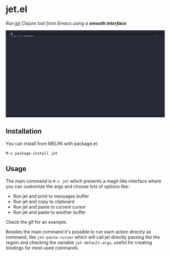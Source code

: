 # jet.el

_Run [jet](https://github.com/borkdude/jet) Clojure tool from Emacs using a **smooth interface**_

<img src="./img/jet.gif">

## Installation

You can install from MELPA with package.el:

```
M-x package-install jet
```

## Usage

The main command is `M-x jet` which presents a magit-like interface where you can customize the args and choose lots of options like:

- Run jet and print to messages buffer
- Run jet and copy to clipboard
- Run jet and paste to current cursor 
- Run jet and paste to another buffer

Check the gif for an example.

Besides the main command it's possible to run each action directly as command, like `jet-paste-cursor` which will call jet directly passing the the region and checking the variable `jet-default-args`, useful for creating bindings for most used commands.
